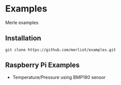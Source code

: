 # Examples
Merle examples

## Installation
```
git clone https://github.com/merliot/examples.git
```

## Raspberry Pi Examples
* Temperature/Pressure using BMP180 sensor
